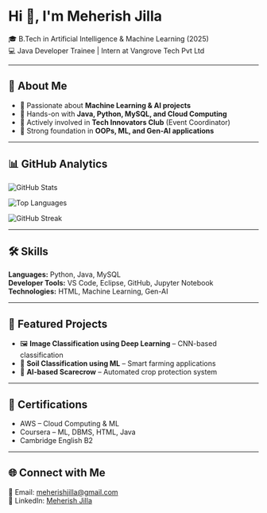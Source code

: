 # Hi 👋, I'm Meherish Jilla  
🎓 B.Tech in Artificial Intelligence & Machine Learning (2025)  
💻 Java Developer Trainee | Intern at Vangrove Tech Pvt Ltd  

---

## 🚀 About Me
- 🔹 Passionate about **Machine Learning & AI projects**  
- 🔹 Hands-on with **Java, Python, MySQL, and Cloud Computing**  
- 🔹 Actively involved in **Tech Innovators Club** (Event Coordinator)  
- 🔹 Strong foundation in **OOPs, ML, and Gen-AI applications**  

---

## 📊 GitHub Analytics

![GitHub Stats](https://github-readme-stats.vercel.app/api?username=meherishjilla&show_icons=true&theme=radical)  

![Top Languages](https://github-readme-stats.vercel.app/api/top-langs/?username=meherishjilla&layout=compact&theme=radical)  

![GitHub Streak](https://github-readme-streak-stats.herokuapp.com/?user=meherishjilla&theme=radical)  

---

## 🛠 Skills
**Languages:** Python, Java, MySQL  
**Developer Tools:** VS Code, Eclipse, GitHub, Jupyter Notebook  
**Technologies:** HTML, Machine Learning, Gen-AI  

---

## 📂 Featured Projects
- 🖼 **Image Classification using Deep Learning** – CNN-based classification  
- 🌱 **Soil Classification using ML** – Smart farming applications  
- 🌾 **AI-based Scarecrow** – Automated crop protection system  

---

## 🏅 Certifications
- AWS – Cloud Computing & ML  
- Coursera – ML, DBMS, HTML, Java  
- Cambridge English B2  

---

## 🌐 Connect with Me
📧 Email: [meherishjilla@gmail.com](mailto:meherishjilla@gmail.com)  
💼 LinkedIn: [Meherish Jilla](https://www.linkedin.com/in/meherish-jilla-542b84275/)  
